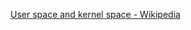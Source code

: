 
[User space and kernel space - Wikipedia](https://en.wikipedia.org/wiki/User_space_and_kernel_space#USERLAND)
